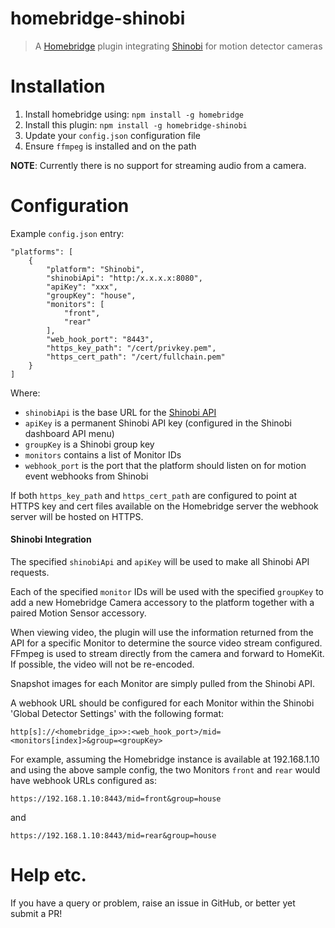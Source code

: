 # homebridge-shinobi
> A [Homebridge](https://github.com/nfarina/homebridge) plugin integrating [Shinobi](https://shinobi.video) for motion detector cameras

# Installation
1. Install homebridge using: `npm install -g homebridge`
2. Install this plugin: `npm install -g homebridge-shinobi`
3. Update your `config.json` configuration file
4. Ensure `ffmpeg` is installed and on the path

**NOTE**: Currently there is no support for streaming audio from a camera.
 
# Configuration
Example `config.json` entry:

```
"platforms": [
    {
        "platform": "Shinobi",
        "shinobiApi": "http:/x.x.x.x:8080",
        "apiKey": "xxx",
        "groupKey": "house",
        "monitors": [
            "front",
            "rear"
        ],
        "web_hook_port": "8443",
        "https_key_path": "/cert/privkey.pem",
        "https_cert_path": "/cert/fullchain.pem"
    }
]
```
Where:

* `shinobiApi` is the base URL for the [Shinobi API](https://shinobi.video/docs/api)
* `apiKey` is a permanent Shinobi API key (configured in the Shinobi dashboard API menu)
* `groupKey` is a Shinobi group key
* `monitors` contains a list of Monitor IDs
* `webhook_port` is the port that the platform should listen on for motion event webhooks from Shinobi

If both `https_key_path` and `https_cert_path` are configured to point at HTTPS key and cert files available on the Homebridge
server the webhook server will be hosted on HTTPS.

#### Shinobi Integration

The specified `shinobiApi` and `apiKey` will be used to make all Shinobi API requests.

Each of the specified `monitor` IDs will be used with the specified `groupKey` to add a new Homebridge Camera accessory
to the platform together with a paired Motion Sensor accessory.

When viewing video, the plugin will use the information returned from the API for a specific Monitor to determine
the source video stream configured. FFmpeg is used to stream directly from the camera and forward to HomeKit. If possible, 
the video will not be re-encoded.

Snapshot images for each Monitor are simply pulled from the Shinobi API.

A webhook URL should be configured for each Monitor within the Shinobi 'Global Detector Settings' with the following format:

`http[s]://<homebridge_ip>>:<web_hook_port>/mid=<monitors[index]>&group=<groupKey>` 

For example, assuming the Homebridge instance is available at 192.168.1.10 and using the above sample config,
the two Monitors `front` and `rear` would have webhook URLs configured as:  

`https://192.168.1.10:8443/mid=front&group=house` 

and

`https://192.168.1.10:8443/mid=rear&group=house` 

# Help etc.

If you have a query or problem, raise an issue in GitHub, or better yet submit a PR!

